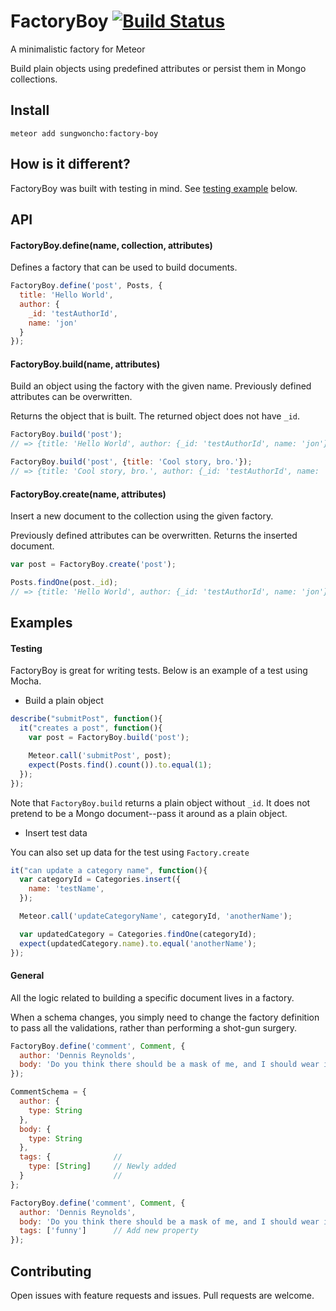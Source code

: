 # FactoryBoy [![Build Status](https://travis-ci.org/sungwoncho/factory-boy.svg?branch=master)](https://travis-ci.org/sungwoncho/factory-boy)

A minimalistic factory for Meteor

Build plain objects using predefined attributes or persist them in Mongo
collections.


## Install

    meteor add sungwoncho:factory-boy


## How is it different?

FactoryBoy was built with testing in mind. See
[testing example](https://github.com/sungwoncho/factory-boy#testing) below.


## API

#### FactoryBoy.define(name, collection, attributes)

Defines a factory that can be used to build documents.

```javascript
FactoryBoy.define('post', Posts, {
  title: 'Hello World',
  author: {
    _id: 'testAuthorId',
    name: 'jon'
  }
});
```

#### FactoryBoy.build(name, attributes)

Build an object using the factory with the given name. Previously defined
attributes can be overwritten.

Returns the object that is built. The returned object does not have `_id`.

```javascript
FactoryBoy.build('post');
// => {title: 'Hello World', author: {_id: 'testAuthorId', name: 'jon'}}

FactoryBoy.build('post', {title: 'Cool story, bro.'});
// => {title: 'Cool story, bro.', author: {_id: 'testAuthorId', name: 'jon'}}
```

#### FactoryBoy.create(name, attributes)

Insert a new document to the collection using the given factory.

Previously defined attributes can be overwritten. Returns the inserted document.

```javascript
var post = FactoryBoy.create('post');

Posts.findOne(post._id);
// => {title: 'Hello World', author: {_id: 'testAuthorId', name: 'jon'}}
```

## Examples

#### Testing

FactoryBoy is great for writing tests. Below is an example of a test using Mocha.

* Build a plain object

```javascript
describe("submitPost", function(){
  it("creates a post", function(){
    var post = FactoryBoy.build('post');

    Meteor.call('submitPost', post);
    expect(Posts.find().count()).to.equal(1);
  });
});
```

Note that `FactoryBoy.build` returns a plain object without `_id`. It does not
pretend to be a Mongo document--pass it around as a plain object.

* Insert test data

You can also set up data for the test using `Factory.create`

```javascript
it("can update a category name", function(){
  var categoryId = Categories.insert({
    name: 'testName',
  });

  Meteor.call('updateCategoryName', categoryId, 'anotherName');

  var updatedCategory = Categories.findOne(categoryId);
  expect(updatedCategory.name).to.equal('anotherName');
});
```

#### General

All the logic related to building a specific document lives in a factory.

When a schema changes, you simply need to change the factory definition to
pass all the validations, rather than performing a shot-gun surgery.

```javascript
FactoryBoy.define('comment', Comment, {
  author: 'Dennis Reynolds',
  body: 'Do you think there should be a mask of me, and I should wear it?'
});

CommentSchema = {
  author: {
    type: String
  },
  body: {
    type: String
  },
  tags: {              //
    type: [String]     // Newly added
  }                    //
};

FactoryBoy.define('comment', Comment, {
  author: 'Dennis Reynolds',
  body: 'Do you think there should be a mask of me, and I should wear it?',
  tags: ['funny']      // Add new property
});
```


## Contributing

Open issues with feature requests and issues. Pull requests are welcome.
